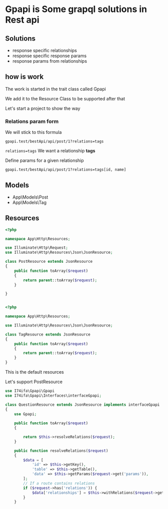 # Gpapi is Some grapql solutions in Rest api

## Solutions

+ response specific relationships
+ response specific response params
+ response params from relationships

## how is work

The work is started in the trait class called Gpapi

We add it to the Resource Class to be supported after that

Let's start a project to show the way
### Relations param form

We will stick to this formula

```
gpapi.test/bestApi/api/post/1?relations=tags
```

```relations=tags``` We want a relationship **tags**

Define params for a given relationship

```
gpapi.test/bestApi/api/post/1?relations=tags[id, name]
```


## Models

+ App\Models\Post
+ App\Models\Tag

## Resources
```php
<?php

namespace App\Http\Resources;

use Illuminate\Http\Request;
use Illuminate\Http\Resources\Json\JsonResource;

class PostResource extends JsonResource
{
    public function toArray($request)
    {
        return parent::toArray($request);
    }

}
```
```php

<?php

namespace App\Http\Resources;

use Illuminate\Http\Resources\Json\JsonResource;

class TagResource extends JsonResource
{
    public function toArray($request)
    {
        return parent::toArray($request);
    }
}
```

This is the default resources

Let's support PostResource
```php
use I74ifa\Gpapi\Gpapi
use I74ifa\Gpapi\Interfaces\interfaceGpapi;

class QuestionResource extends JsonResource implements interfaceGpapi
{
    use Gpapi;
    
    public function toArray($request)
    {

        return $this->resolveRelations($request);
    }

    public function resolveRelations($request)
    {
        $data = [
            'id' => $this->getKey(),
            'table' => $this->getTable(),
            'data' => $this->getParams($request->get('params')),
        ];
        // If a route contains relations
        if ($request->has('relations')) {
            $data['relationships'] = $this->withRelations($request->get('relations'));
        }
    }

```